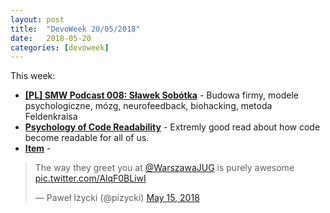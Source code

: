 ```yaml
---
layout: post
title:  "DevoWeek 20/05/2018"
date:   2018-05-20
categories: [devoweek]
---
```


This week:

* **[[PL] SMW Podcast 008: Sławek Sobótka](http://startupmyway.com/smw-podcast-008-slawek-sobotka-budowa-firmy-modele-psychologiczne-mozg-neurofeedback-biohacking-metoda-feldenkraisa/)** - Budowa firmy, modele psychologiczne, mózg, neurofeedback, biohacking, metoda Feldenkraisa
* **[Psychology of Code Readability](https://medium.com/@egonelbre/psychology-of-code-readability-d23b1ff1258a)** - Extremly good read about how code become readable for all of us.
* **[Item]()** - 
                            
<blockquote class="twitter-tweet" data-lang="en"><p lang="en" dir="ltr">The way they greet you at <a href="https://twitter.com/WarszawaJUG?ref_src=twsrc%5Etfw">@WarszawaJUG</a> is purely awesome <a href="https://t.co/AlqF0BLiwI">pic.twitter.com/AlqF0BLiwI</a></p>&mdash; Paweł Iżycki (@pizycki) <a href="https://twitter.com/pizycki/status/996424689332506624?ref_src=twsrc%5Etfw">May 15, 2018</a></blockquote>
<script async src="https://platform.twitter.com/widgets.js" charset="utf-8"></script>
